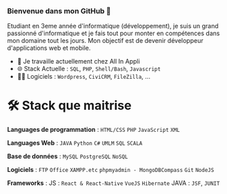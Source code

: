### Bienvenue dans mon GitHub 👋

Etudiant en 3eme année d'informatique (développement), je suis un grand passionné d'informatique et je fais tout pour monter en compétences dans mon domaine tout les jours. Mon objectif est de devenir développeur d'applications web et mobile.

- 🔭 Je travaille actuellement chez All In Appli
- 🌐 Stack Actuelle : `SQL`, `PHP`, `Shell/Bash`, `Javascript`
- 👨‍💻 Logiciels : `Wordpress`, `CiviCRM`, `FileZilla`, ...

# :hammer_and_wrench: Stack que maitrise 

**Languages de programmation** : `HTML/CSS` `PHP` `JavaScript` `XML` 

**Languages Web** : `JAVA` `Python` `C#` `UMLM` `SQL` `SCALA` 

**Base de données** : `MySQL` `PostgreSQL` `NoSQL`

**Logiciels** : `FTP` `Office` `XAMPP.etc` `phpmyadmin - MongoDBCompass` `Git` `NodeJS`   

**Frameworks** : JS : `React & React-Native` `VueJS` `Hibernate` 
                 JAVA : `JSF`, `JUNIT`

<!--
**IliasAssadki/IliasAssadki** is a ✨ _special_ ✨ repository because its `README.md` (this file) appears on your GitHub profile.

Here are some ideas to get you started:

- 🔭 I’m currently working on ...
- 👯 I’m looking to collaborate on ...
- 🤔 I’m looking for help with ...
- 💬 Ask me about ...
- 📫 How to reach me: ...
- 😄 Pronouns: ...
- ⚡ Fun fact: ...
-->
